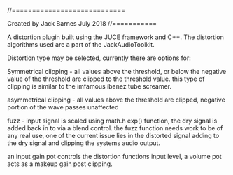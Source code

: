 //============================

Created by Jack Barnes
July 2018
//===========


A distortion plugin built using the JUCE framework and C++. The distortion algorithms used are a part of the JackAudioToolkit.

Distortion type may be selected, currently there are options for:

Symmetrical clipping - all values above the threshold, or below the negative value of the threshold are clipped to the threshold value. this type of clipping is similar to the imfamous ibanez tube screamer.

asymmetrical clipping - all values above the threshold are clipped, negative portion of the wave passes unaffected

fuzz - input signal is scaled using math.h exp() function, the dry signal is added back in to via a blend control. 
the fuzz function needs work to be of any real use, one of the current issue lies in the distorted signal adding to the dry signal and clipping the systems audio output.

an input gain pot controls the distortion functions input level, a volume pot acts as a makeup gain post clipping.
